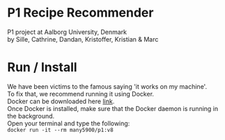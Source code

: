 # P1 Recipe Recommender
P1 project at Aalborg University, Denmark </br>
by Sille, Cathrine, Dandan, Kristoffer, Kristian & Marc

# Run / Install
We have been victims to the famous saying 'it works on my machine'. </br>
To fix that, we recommend running it using Docker. </br>
Docker can be downloaded here [link](https://www.docker.com/products/docker-desktop/). </br>
Once Docker is installed, make sure that the Docker daemon is running in the background. </br>
Open your terminal and type the following: </br>
`docker run -it --rm many5900/p1:v8`
